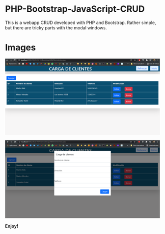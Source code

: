 # PHP-Bootstrap-JavaScript-CRUD

This is a webapp CRUD developed with PHP and Bootstrap. Rather simple, but there are tricky parts with the modal windows.

# Images

![alt text](https://github.com/tomastraini/PHP-Bootstrap-JavaScript-CRUD/blob/main/Images/PHPCrud1.png?raw=true)


![alt text](https://github.com/tomastraini/PHP-Bootstrap-JavaScript-CRUD/blob/main/Images/PHPCrud2.png?raw=true)

<b> Enjoy! </b>
